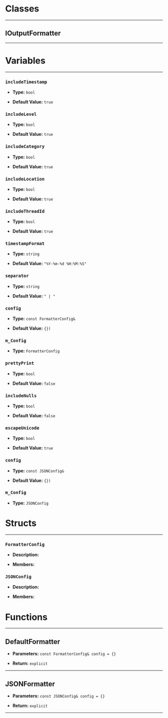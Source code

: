 # Classes
---

## IOutputFormatter
---




# Variables
---

### `includeTimestamp`

- **Type:** `bool`

- **Default Value:** `true`



### `includeLevel`

- **Type:** `bool`

- **Default Value:** `true`



### `includeCategory`

- **Type:** `bool`

- **Default Value:** `true`



### `includeLocation`

- **Type:** `bool`

- **Default Value:** `true`



### `includeThreadId`

- **Type:** `bool`

- **Default Value:** `true`



### `timestampFormat`

- **Type:** `string`

- **Default Value:** `"%Y-%m-%d %H:%M:%S"`



### `separator`

- **Type:** `string`

- **Default Value:** `" | "`



### `config`

- **Type:** `const FormatterConfig&`

- **Default Value:** `{})`



### `m_Config`

- **Type:** `FormatterConfig`



### `prettyPrint`

- **Type:** `bool`

- **Default Value:** `false`



### `includeNulls`

- **Type:** `bool`

- **Default Value:** `false`



### `escapeUnicode`

- **Type:** `bool`

- **Default Value:** `true`



### `config`

- **Type:** `const JSONConfig&`

- **Default Value:** `{})`



### `m_Config`

- **Type:** `JSONConfig`




# Structs
---

### `FormatterConfig`

- **Description:** 

- **Members:**



### `JSONConfig`

- **Description:** 

- **Members:**




# Functions
---

## DefaultFormatter



- **Parameters:** `const FormatterConfig& config = {}`

- **Return:** `explicit`

---

## JSONFormatter



- **Parameters:** `const JSONConfig& config = {}`

- **Return:** `explicit`

---
